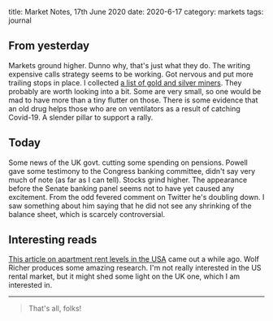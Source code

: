 title: Market Notes, 17th June 2020
date: 2020-6-17
category: markets
tags: journal

## From yesterday

Markets ground higher. Dunno why, that's just what they do. 
The writing expensive calls strategy seems to be working. 
Got nervous and put more trailing stops in place. 
I collected [a list of gold and silver miners](https://www.koyfin.com/myd/5ee9e268769b5613837afb5c).
They probably are worth looking into a bit. Some are very small, so one would be mad to have more than a tiny flutter on those. 
There is some evidence that an old drug helps those who are on ventilators as a result of catching Covid-19. 
A slender pillar to support a rally.

## Today

Some news of the UK govt. cutting some spending on pensions.
Powell gave some testimony to the Congress banking committee, didn't say very much of note (as far as I can tell).
Stocks grind higher.
The appearance before the Senate banking panel seems not to have yet caused any excitement.
From the odd fevered comment on Twitter he's doubling down. 
I saw something about him saying that he did not see any shrinking of the balance sheet,
which is scarcely controversial. 

## Interesting reads

[This article on apartment rent levels in the USA](https://wolfstreet.com/2020/06/01/rents-in-the-most-expensive-cities-drop-oil-patch-gets-hit-too-but-massive-gains-in-other-cities/) came out a while ago. Wolf Richer produces some amazing research. 
I'm not really interested in the US rental market, but it might shed some light on the UK one,
which I am interested in.


---
> That's all, folks!

